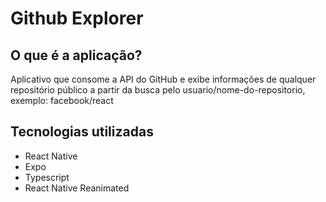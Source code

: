 # Github Explorer
## O que é a aplicação?
Aplicativo que consome a API do GitHub e exibe informações de qualquer repositório público a partir da busca pelo usuario/nome-do-repositorio, exemplo: facebook/react

## Tecnologias utilizadas
- React Native
- Expo
- Typescript
- React Native Reanimated